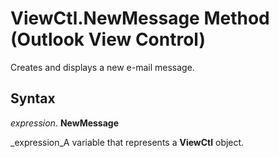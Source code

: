 
# ViewCtl.NewMessage Method (Outlook View Control)

Creates and displays a new e-mail message.


## Syntax

 _expression_. **NewMessage**

 _expression_A variable that represents a  **ViewCtl** object.

